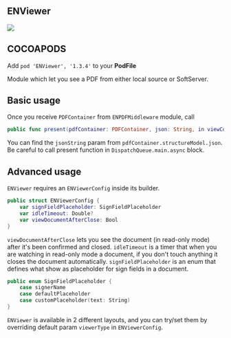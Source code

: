 ## ENViewer

![](https://badgen.net/badge/stable/1.3.4/blue)

## COCOAPODS

Add `pod 'ENViewer', '1.3.4'` to your **PodFile**

Module which let you see a PDF from either local source or SoftServer.

## Basic usage

Once you receive `PDFContainer` from `ENPDFMiddleware` module, call

```swift
public func present(pdfContainer: PDFContainer, json: String, in viewController: UIViewController)
```

You can find the `jsonString` param from `pdfContainer.structureModel.json`.
Be careful to call present function in `DispatchQueue.main.async` block.

## Advanced usage

`ENViewer` requires an `ENViewerConfig` inside its builder.

```swift
public struct ENViewerConfig {
    var signFieldPlaceholder: SignFieldPlaceholder
    var idleTimeout: Double?
    var viewDocumentAfterClose: Bool
}
```

`viewDocumentAfterClose` lets you see the document (in read-only mode) after it's been confirmed and closed. `idleTimeout` is a timer that when you are watching in read-only mode a document, if you don't touch anything it closes the document automatically.
`signFieldPlaceholder` is an enum that defines what show as placeholder for sign fields in a document.

```swift
public enum SignFieldPlaceholder {
	case signerName
	case defaultPlaceholder
	case customPlaceholder(text: String)
}
```

`ENViewer` is available in 2 different layouts, and you can try/set them by overriding default param `viewerType` in `ENViewerConfig`.
